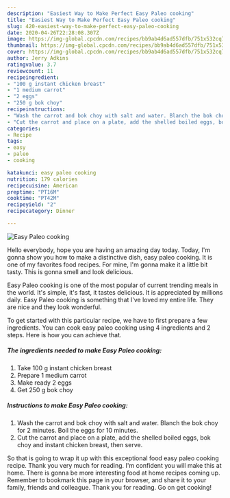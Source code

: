 ```yaml
---
description: "Easiest Way to Make Perfect Easy Paleo cooking"
title: "Easiest Way to Make Perfect Easy Paleo cooking"
slug: 420-easiest-way-to-make-perfect-easy-paleo-cooking
date: 2020-04-26T22:28:08.307Z
image: https://img-global.cpcdn.com/recipes/bb9ab4d6ad557dfb/751x532cq70/easy-paleo-cooking-recipe-main-photo.jpg
thumbnail: https://img-global.cpcdn.com/recipes/bb9ab4d6ad557dfb/751x532cq70/easy-paleo-cooking-recipe-main-photo.jpg
cover: https://img-global.cpcdn.com/recipes/bb9ab4d6ad557dfb/751x532cq70/easy-paleo-cooking-recipe-main-photo.jpg
author: Jerry Adkins
ratingvalue: 3.7
reviewcount: 11
recipeingredient:
- "100 g instant chicken breast"
- "1 medium carrot"
- "2 eggs"
- "250 g bok choy"
recipeinstructions:
- "Wash the carrot and bok choy with salt and water. Blanch the bok choy for 2 minutes. Boil the eggs for 10 minutes."
- "Cut the carrot and place on a plate, add the shelled boiled eggs, bok choy and instant chicken breast, then serve."
categories:
- Recipe
tags:
- easy
- paleo
- cooking

katakunci: easy paleo cooking 
nutrition: 179 calories
recipecuisine: American
preptime: "PT16M"
cooktime: "PT42M"
recipeyield: "2"
recipecategory: Dinner

---
```



![Easy Paleo cooking](https://img-global.cpcdn.com/recipes/bb9ab4d6ad557dfb/751x532cq70/easy-paleo-cooking-recipe-main-photo.jpg)

Hello everybody, hope you are having an amazing day today. Today, I'm gonna show you how to make a distinctive dish, easy paleo cooking. It is one of my favorites food recipes. For mine, I'm gonna make it a little bit tasty. This is gonna smell and look delicious.



Easy Paleo cooking is one of the most popular of current trending meals in the world. It's simple, it's fast, it tastes delicious. It is appreciated by millions daily. Easy Paleo cooking is something that I've loved my entire life. They are nice and they look wonderful.


To get started with this particular recipe, we have to first prepare a few ingredients. You can cook easy paleo cooking using 4 ingredients and 2 steps. Here is how you can achieve that.

##### The ingredients needed to make Easy Paleo cooking:

1. Take 100 g instant chicken breast
1. Prepare 1 medium carrot
1. Make ready 2 eggs
1. Get 250 g bok choy




##### Instructions to make Easy Paleo cooking:

1. Wash the carrot and bok choy with salt and water. Blanch the bok choy for 2 minutes. Boil the eggs for 10 minutes.
1. Cut the carrot and place on a plate, add the shelled boiled eggs, bok choy and instant chicken breast, then serve.




So that is going to wrap it up with this exceptional food easy paleo cooking recipe. Thank you very much for reading. I'm confident you will make this at home. There is gonna be more interesting food at home recipes coming up. Remember to bookmark this page in your browser, and share it to your family, friends and colleague. Thank you for reading. Go on get cooking!
